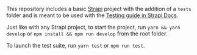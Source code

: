 This repository includes a basic [Strapi](https://docs.strapi.io) project with the addition of a `tests` folder and is meant to be used with the [Testing guide in Strapi Docs](https://docs.strapi.io/cms/testing).

Just like with any Strapi project, to start the project, run `yarn && yarn develop` or `npm install && npm run develop` from the root folder. 

To launch the test suite, run `yarn test` or `npm run test`.
